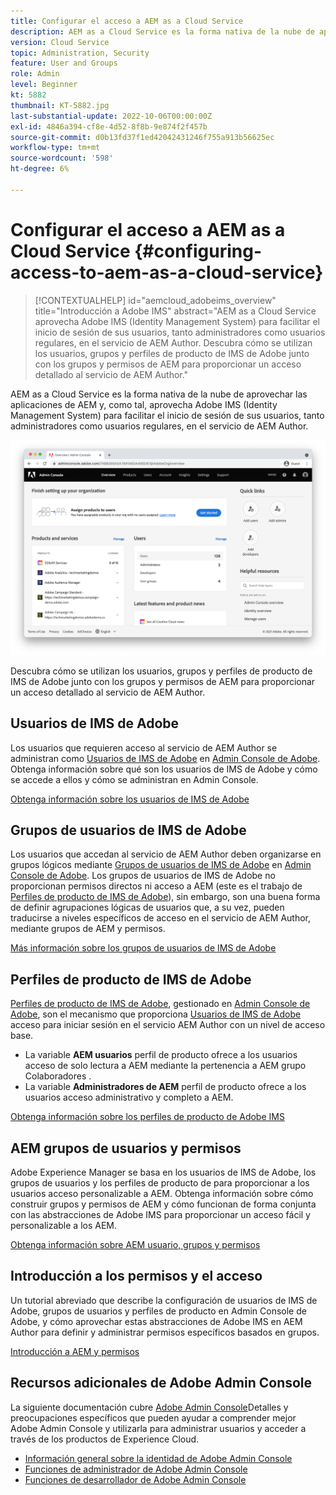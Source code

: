 ```yaml
---
title: Configurar el acceso a AEM as a Cloud Service
description: AEM as a Cloud Service es la forma nativa de la nube de aprovechar las aplicaciones de AEM y, como tal, aprovecha Adobe IMS (Identity Management System) para facilitar el inicio de sesión de los usuarios, tanto administradores como usuarios regulares, en el servicio de AEM Author. Descubra cómo se utilizan los usuarios de IMS de Adobe, los grupos de usuarios y los perfiles de producto junto con los grupos de AEM y los permisos para proporcionar acceso específico a AEM Author.
version: Cloud Service
topic: Administration, Security
feature: User and Groups
role: Admin
level: Beginner
kt: 5882
thumbnail: KT-5882.jpg
last-substantial-update: 2022-10-06T00:00:00Z
exl-id: 4846a394-cf8e-4d52-8f8b-9e874f2f457b
source-git-commit: d0b13fd37f1ed42042431246f755a913b56625ec
workflow-type: tm+mt
source-wordcount: '598'
ht-degree: 6%

---
```


# Configurar el acceso a AEM as a Cloud Service {#configuring-access-to-aem-as-a-cloud-service}

>[!CONTEXTUALHELP]
>id="aemcloud_adobeims_overview"
>title="Introducción a Adobe IMS"
>abstract="AEM as a Cloud Service aprovecha Adobe IMS (Identity Management System) para facilitar el inicio de sesión de sus usuarios, tanto administradores como usuarios regulares, en el servicio de AEM Author. Descubra cómo se utilizan los usuarios, grupos y perfiles de producto de IMS de Adobe junto con los grupos y permisos de AEM para proporcionar un acceso detallado al servicio de AEM Author."

AEM as a Cloud Service es la forma nativa de la nube de aprovechar las aplicaciones de AEM y, como tal, aprovecha Adobe IMS (Identity Management System) para facilitar el inicio de sesión de sus usuarios, tanto administradores como usuarios regulares, en el servicio de AEM Author.

![Adobe Admin Console](./assets/hero.png)

Descubra cómo se utilizan los usuarios, grupos y perfiles de producto de IMS de Adobe junto con los grupos y permisos de AEM para proporcionar un acceso detallado al servicio de AEM Author.

## Usuarios de IMS de Adobe

Los usuarios que requieren acceso al servicio de AEM Author se administran como [Usuarios de IMS de Adobe](https://helpx.adobe.com/es/enterprise/using/set-up-identity.html) en [Admin Console de Adobe](https://adminconsole.adobe.com). Obtenga información sobre qué son los usuarios de IMS de Adobe y cómo se accede a ellos y cómo se administran en Admin Console.

[Obtenga información sobre los usuarios de IMS de Adobe](./adobe-ims-users.md)

## Grupos de usuarios de IMS de Adobe

Los usuarios que accedan al servicio de AEM Author deben organizarse en grupos lógicos mediante [Grupos de usuarios de IMS de Adobe](https://helpx.adobe.com/es/enterprise/using/user-groups.html) en [Admin Console de Adobe](https://adminconsole.adobe.com). Los grupos de usuarios de IMS de Adobe no proporcionan permisos directos ni acceso a AEM (este es el trabajo de [Perfiles de producto de IMS de Adobe](#adobe-ims-product-profiles)), sin embargo, son una buena forma de definir agrupaciones lógicas de usuarios que, a su vez, pueden traducirse a niveles específicos de acceso en el servicio de AEM Author, mediante grupos de AEM y permisos.

[Más información sobre los grupos de usuarios de IMS de Adobe](./adobe-ims-user-groups.md)

## Perfiles de producto de IMS de Adobe

[Perfiles de producto de IMS de Adobe](https://helpx.adobe.com/enterprise/using/manage-permissions-and-roles.html), gestionado en [Admin Console de Adobe](https://adminconsole.adobe.com), son el mecanismo que proporciona [Usuarios de IMS de Adobe](#adobe-ims-users) acceso para iniciar sesión en el servicio AEM Author con un nivel de acceso base.

+ La variable __AEM usuarios__ perfil de producto ofrece a los usuarios acceso de solo lectura a AEM mediante la pertenencia a AEM grupo Colaboradores .
+ La variable __Administradores de AEM__ perfil de producto ofrece a los usuarios acceso administrativo y completo a AEM.

[Obtenga información sobre los perfiles de producto de Adobe IMS](./adobe-ims-product-profiles.md)

## AEM grupos de usuarios y permisos

Adobe Experience Manager se basa en los usuarios de IMS de Adobe, los grupos de usuarios y los perfiles de producto de para proporcionar a los usuarios acceso personalizable a AEM. Obtenga información sobre cómo construir grupos y permisos de AEM y cómo funcionan de forma conjunta con las abstracciones de Adobe IMS para proporcionar un acceso fácil y personalizable a los AEM.

[Obtenga información sobre AEM usuario, grupos y permisos](./aem-users-groups-and-permissions.md)

## Introducción a los permisos y el acceso

Un tutorial abreviado que describe la configuración de usuarios de IMS de Adobe, grupos de usuarios y perfiles de producto en Admin Console de Adobe, y cómo aprovechar estas abstracciones de Adobe IMS en AEM Author para definir y administrar permisos específicos basados en grupos.

[Introducción a AEM y permisos](./walk-through.md)

## Recursos adicionales de Adobe Admin Console

La siguiente documentación cubre [Adobe Admin Console](https://adminconsole.adobe.com)Detalles y preocupaciones específicos que pueden ayudar a comprender mejor Adobe Admin Console y utilizarla para administrar usuarios y acceder a través de los productos de Experience Cloud.

+ [Información general sobre la identidad de Adobe Admin Console](https://helpx.adobe.com/es/enterprise/using/identity.html)
+ [Funciones de administrador de Adobe Admin Console](https://helpx.adobe.com/enterprise/using/admin-roles.html)
+ [Funciones de desarrollador de Adobe Admin Console](https://helpx.adobe.com/enterprise/using/manage-developers.html)
